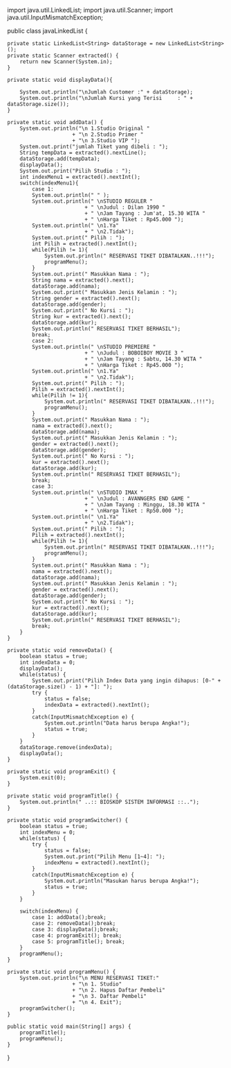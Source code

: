 import java.util.LinkedList;
import java.util.Scanner;
import java.util.InputMismatchException;


public class javaLinkedList {
    
	
	private static LinkedList<String> dataStorage = new LinkedList<String>();
	private static Scanner extracted() {
		return new Scanner(System.in);
	}
	
	private static void displayData(){
				
		System.out.println("\nJumlah Customer :" + dataStorage);
		System.out.println("\nJumlah Kursi yang Terisi     : " + dataStorage.size());
	}
	
	private static void addData() {
		System.out.println("\n 1.Studio Original "
		                 + "\n 2.Studio Primer "
					     + "\n 3.Studio VIP ");
		System.out.print("jumlah Tiket yang dibeli : ");
		String tempData = extracted().nextLine();
		dataStorage.add(tempData);
		displayData();
		System.out.print("Pilih Studio : ");
		int indexMenu1 = extracted().nextInt();
		switch(indexMenu1){
			case 1:
			System.out.println(" " );
			System.out.println(" \nSTUDIO REGULER "
				             + " \nJudul : Dilan 1990 "
			                 + " \nJam Tayang : Jum'at, 15.30 WITA "
							 + " \nHarga Tiket : Rp45.000 ");
			System.out.println(" \n1.Ya"
			                 + " \n2.Tidak");
			System.out.print(" Pilih : ");
			int Pilih = extracted().nextInt();
			while(Pilih != 1){
				System.out.println(" RESERVASI TIKET DIBATALKAN..!!!");
				programMenu();
			}	
			System.out.print(" Masukkan Nama : ");
			String nama = extracted().next();
			dataStorage.add(nama);
			System.out.print(" Masukkan Jenis Kelamin : ");
			String gender = extracted().next();
			dataStorage.add(gender);
			System.out.print(" No Kursi : ");
			String kur = extracted().next();
			dataStorage.add(kur);
			System.out.println(" RESERVASI TIKET BERHASIL");
			break;
			case 2:
			System.out.println(" \nSTUDIO PREMIERE "
				             + " \nJudul : BOBOIBOY MOVIE 3 "
			                 + " \nJam Tayang : Sabtu, 14.30 WITA "
							 + " \nHarga Tiket : Rp45.000 ");
			System.out.println(" \n1.Ya"
			                 + " \n2.Tidak");
			System.out.print(" Pilih : ");
			Pilih = extracted().nextInt();
			while(Pilih != 1){
				System.out.println(" RESERVASI TIKET DIBATALKAN..!!!");
				programMenu();
			}
			System.out.print(" Masukkan Nama : ");
            nama = extracted().next();
            dataStorage.add(nama);
            System.out.print(" Masukkan Jenis Kelamin : ");
            gender = extracted().next();
            dataStorage.add(gender);
            System.out.print(" No Kursi : ");
            kur = extracted().next();
            dataStorage.add(kur);
            System.out.println(" RESERVASI TIKET BERHASIL");
			break;
			case 3:
			System.out.println(" \nSTUDIO IMAX "
				             + " \nJudul : AVANNGERS END GAME "
			                 + " \nJam Tayang : Minggu, 18.30 WITA "
							 + " \nHarga Tiket : Rp50.000 ");
			System.out.println(" \n1.Ya"
			                 + " \n2.Tidak");
			System.out.print(" Pilih : ");
			Pilih = extracted().nextInt();
			while(Pilih != 1){
				System.out.println(" RESERVASI TIKET DIBATALKAN..!!!");
				programMenu();
			}
			System.out.print(" Masukkan Nama : ");
            nama = extracted().next();
            dataStorage.add(nama);
            System.out.print(" Masukkan Jenis Kelamin : ");
            gender = extracted().next();
            dataStorage.add(gender);
            System.out.print(" No Kursi : ");
            kur = extracted().next();
            dataStorage.add(kur);
            System.out.println(" RESERVASI TIKET BERHASIL");
			break;
		}
	}
	
	private static void removeData() {
		boolean status = true;
		int indexData = 0;
		displayData();
		while(status) {
			System.out.print("Pilih Index Data yang ingin dihapus: [0-" + (dataStorage.size() - 1) + "]: ");
			try {
				status = false;
				indexData = extracted().nextInt();
			}
			catch(InputMismatchException e) {
				System.out.println("Data harus berupa Angka!");
				status = true;
			}
		}
		dataStorage.remove(indexData);
		displayData();
	}
	
	private static void programExit() {
		System.exit(0);
	}
	
	private static void programTitle() {
		System.out.println(" ..:: BIOSKOP SISTEM INFORMASI ::..");
	}
	
	private static void programSwitcher() {
		boolean status = true;
		int indexMenu = 0;
		while(status) {
			try {
				status = false;
				System.out.print("Pilih Menu [1~4]: ");
				indexMenu = extracted().nextInt();
			}
			catch(InputMismatchException e) {
				System.out.println("Masukan harus berupa Angka!");
				status = true;
			}
		}
		
		switch(indexMenu) {
			case 1: addData();break;
			case 2: removeData();break; 
			case 3: displayData();break;
			case 4: programExit(); break;
			case 5: programTitle(); break;
		}
		programMenu();
	}
	
	private static void programMenu() {
		System.out.println("\n MENU RESERVASI TIKET:"
				         + "\n 1. Studio"
				         + "\n 2. Hapus Daftar Pembeli"
				         + "\n 3. Daftar Pembeli"
				         + "\n 4. Exit");
		programSwitcher();
	}
	
	public static void main(String[] args) {
		programTitle();
		programMenu();
	}
}
